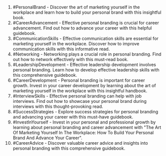 1. #PersonalBrand - Discover the art of marketing yourself in the workplace and learn how to build your personal brand with this insightful book.
2. #CareerAdvancement - Effective personal branding is crucial for career advancement. Find out how to advance your career with this helpful guidebook.
3. #CommunicationSkills - Effective communication skills are essential for marketing yourself in the workplace. Discover how to improve communication skills with this informative read.
4. #Networking - Networking plays a crucial role in personal branding. Find out how to network effectively with this must-read book.
5. #LeadershipDevelopment - Effective leadership development involves personal branding. Learn how to develop effective leadership skills with this comprehensive guidebook.
6. #CareerDevelopment - Personal branding is important for career growth. Invest in your career development by learning about the art of marketing yourself in the workplace with this insightful handbook.
7. #InterviewSkills - Effective personal branding can help with job interviews. Find out how to showcase your personal brand during interviews with this thought-provoking read.
8. #SuccessStrategies - Explore success strategies for personal branding and advancing your career with this must-have guidebook.
9. #InvestInYourself - Invest in your personal and professional growth by learning about personal branding and career advancement with "The Art Of Marketing Yourself In The Workplace: How To Build Your Personal Brand And Advance Your Career".
10. #CareerAdvice - Discover valuable career advice and insights into personal branding with this comprehensive guidebook.
